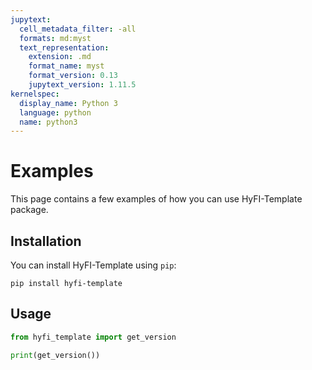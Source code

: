 ```yaml
---
jupytext:
  cell_metadata_filter: -all
  formats: md:myst
  text_representation:
    extension: .md
    format_name: myst
    format_version: 0.13
    jupytext_version: 1.11.5
kernelspec:
  display_name: Python 3
  language: python
  name: python3
---
```


# Examples

This page contains a few examples of how you can use HyFI-Template package.

## Installation

You can install HyFI-Template using `pip`:

```{code-cell}
pip install hyfi-template
```

## Usage

```python
from hyfi_template import get_version

print(get_version())
```
